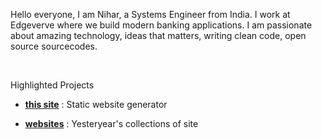 Hello everyone, I am Nihar, a Systems Engineer from India. I work at Edgeverve where we build modern banking applications. I am passionate about amazing technology, ideas that matters, writing clean code, open source sourcecodes.

<br>
<p>Highlighted Projects</p>     
<div class ="grid">
 <div class="cell -6of12">
	<ul>
		<li>
			<a href="https://gitlab.com/niharokz/nihars.com"><b>this site</b></a> : Static website generator
		</li>
	</ul>
 </div>
 <div class="cell -6of12">
	<ul>
		<li>
			<a href="/project/website_collection.html"><b>websites</b></a> : Yesteryear's collections of site
		</li>
	</ul>
 </div>
</div>
